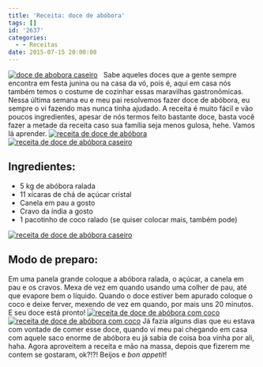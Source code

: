 ```yaml
---
title: 'Receita: doce de abóbora'
tags: []
id: '2637'
categories:
  - - Receitas
date: 2015-07-15 20:00:08
---
```


[![doce de abobora caseiro ](http://natalia.blog.br/wp-content/uploads/2015/07/DSC03896-1024x768.jpg)](http://natalia.blog.br/wp-content/uploads/2015/07/DSC03896.jpg)   Sabe aqueles doces que a gente sempre encontra em festa junina ou na casa da vó, pois é, aqui em casa nós também temos o costume de cozinhar essas maravilhas gastronômicas. Nessa última semana eu e meu pai resolvemos fazer doce de abóbora, eu sempre o vi fazendo mas nunca tinha ajudado. A receita é muito fácil e vão poucos ingredientes, apesar de nós termos feito bastante doce, basta você fazer a metade da receita caso sua família seja menos gulosa, hehe. Vamos lá aprender. [![receita de doce de abóbora ](http://natalia.blog.br/wp-content/uploads/2015/07/receita-de-doce-de-abóbora-1024x768.jpg)](http://natalia.blog.br/wp-content/uploads/2015/07/receita-de-doce-de-abóbora.jpg) [![receita de doce de abóbora caseiro](http://natalia.blog.br/wp-content/uploads/2015/07/DSC03891-1024x768.jpg)](http://natalia.blog.br/wp-content/uploads/2015/07/DSC03891.jpg)

## Ingredientes:

*   5 kg de abóbora ralada
*   11 xícaras de chá de açúcar cristal
*   Canela em pau a gosto
*   Cravo da índia a gosto
*   1 pacotinho de coco ralado (se quiser colocar mais, também pode)

[![receita de doce de abóbora caseiro](http://natalia.blog.br/wp-content/uploads/2015/07/receita-de-doce-de-abóbora-caseiro-1024x768.jpg)](http://natalia.blog.br/wp-content/uploads/2015/07/receita-de-doce-de-abóbora-caseiro.jpg)  

## Modo de preparo:

Em uma panela grande coloque a abóbora ralada, o açúcar, a canela em pau e os cravos. Mexa de vez em quando usando uma colher de pau, até que evapore bem o líquido. Quando o doce estiver bem apurado coloque o coco e deixe ferver, mexendo de vez em quando, por mais uns 20 minutos. E seu doce está pronto! [![receita de doce de abóbora com coco](http://natalia.blog.br/wp-content/uploads/2015/07/DSC03886-1024x768.jpg)](http://natalia.blog.br/wp-content/uploads/2015/07/DSC03886.jpg) [![receita de doce de abóbora com coco](http://natalia.blog.br/wp-content/uploads/2015/07/doce-de-abóbora-com-coco-1024x768.jpg)](http://natalia.blog.br/wp-content/uploads/2015/07/doce-de-abóbora-com-coco.jpg) Já fazia alguns dias que eu estava com vontade de comer esse doce, quando vi meu pai chegando em casa com aquele saco enorme de abóbora eu já sabia de coisa boa vinha por ali, haha. Agora aproveitem a receita e mão na massa, depois que fizerem me contem se gostaram, ok?!?! Beijos e _bon appetit_!